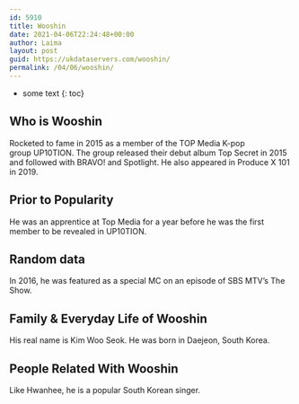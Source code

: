 ```yaml
---
id: 5910
title: Wooshin
date: 2021-04-06T22:24:48+00:00
author: Laima
layout: post
guid: https://ukdataservers.com/wooshin/
permalink: /04/06/wooshin/
---
```


* some text
{: toc}


## Who is Wooshin
                  
                  
                  
Rocketed to fame in 2015 as a member of the TOP Media K-pop group UP10TION. The group released their debut album Top Secret in 2015 and followed with BRAVO! and Spotlight. He also appeared in Produce X 101 in 2019.
                  
              
            
              
            
                
                
                
## Prior to Popularity
                  
                  
                  
He was an apprentice at Top Media for a year before he was the first member to be revealed in UP10TION.
                  
              
            
              
            
                
                
                
## Random data
                  
                  
                  
In 2016, he was featured as a special MC on an episode of SBS MTV&#8217;s The Show.
                  
              
            
              
            
                
                
                
## Family & Everyday Life of Wooshin
                  
                  
                  
His real name is Kim Woo Seok. He was born in Daejeon, South Korea.
                  
              
            
              
            
                
                
                
## People Related With Wooshin
                  
                  
                  
Like Hwanhee, he is a popular South Korean singer.
                  
              
            
              
            
                
              
            
              
              
            
            
              
            
          
          
          